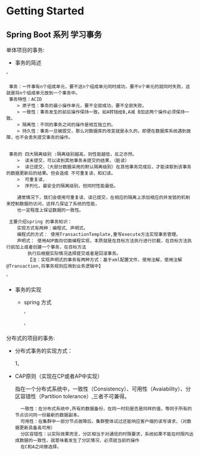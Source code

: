 # Getting Started

## Spring Boot 系列 学习事务

单体项目的事务:

* 事务的简述

‘

     事务：一件事有n个组成单元，要不这n个组成单元同时成功，要不n个单元的就同时失败，这就是将n个组成单元放到一个事务中。
     事务特性：ACID
        > 原子性：事务的最小操作单元，要不全部成功，要不全部失败。
        > 一致性：事务发生的前后操作保持一致。如A转钱给B,A减 B加这两个操作必须保持一致。
        > 隔离性：不同的事务之间的操作是相互独立的。
        > 持久性：事务一旦被提交，那么对数据库的改变就是永久的，即便在数据库系统遇到故障，也不会丢失提交事务的操作。
        
        
     事务的 四大隔离级别 :隔离级别越高，则性能越低，反之亦然。
        >  读未提交，可以读到其他事务未提交的结果，（脏读）
        >  读已提交，（大部分数据采用的默认隔离级别）在其他事务完成后，才能读取到该事务的数据更新后的结果。但会造成 不可重复读，和幻读。
        >  可重复读，
        >  序列化，最安全的隔离级别，但同时性能最低。
        
        通常情况下，我们会使用可重复读、读已提交，在相应的隔离上添加相应的并发锁的机制来控制数据的访问，这样几保证了系统的性能，
        也一定程度上保证数据的一致性。
        
     主要介绍spring 的事务知识：
        实现方式有两种：编程式、声明式。
        编程式的方式： 使用TransactionTemplate,重写execute方法实现事务管理。
        声明式： 使用AOP面向切面编程实现，本质就是在目标方法执行进行拦截，在目标方法执行前加上或者创建一个事务，在目标方法
            执行后根据实际情况选择提交或者是回滚事务。    
            【注：实现声明式的事务有两种方式：基于xml配置文件、使用注解，使用注解@Transaction,将事务规则应用到业务逻辑中】
            
’

* 事务的实现

    * spring 方式
    
        '
        
        '
     
   
    

分布式的项目的事务:

* 分布式事务的实现方式：
    
    1、


* CAP原则（实现在CP或者AP中实现）
    
    指在一个分布式系统中，一致性（Consistency）、可用性（Avaiability）、分区容错性（Partition tolerance）,三者不可兼得。
    
    
        一致性：在分布式系统中,所有的数据备份，在同一时刻是否是同样的值，等同于所有的节点访问同一份最新的数据副本。
        可用性：在集群中一部分节点故障后，集群整体试过还能响应客户端的读写请求，（对数据更新具备高可用）
        分区容错性：以实际效果而言，分区相当于对通信的时限要求，系统如果不能在时限内达成数据的一致性，就意味着发生了分区情况，必须就当前的操作
        在C和A之间做选择。


